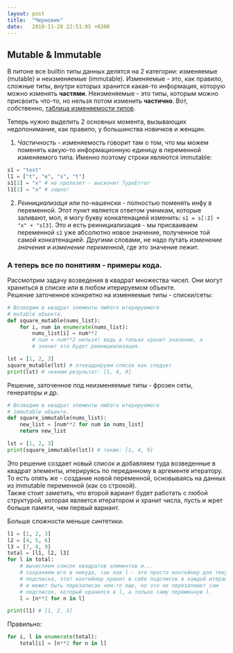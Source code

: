 ```yaml
---
layout: post
title:  "Черновик"
date:   2018-11-28 22:51:05 +0300
---
```

## Mutable & Immutable
В питоне все builtin типы данных делятся на 2 категории: изменяемые (mutable) и неизменяемые (immutable).
Изменяемые - это, как правило, сложные типы, внутри которых хранится какая-то информация, которую можно изменять **частями**.
Неизменяемые - это типы, которым можно присвоить что-то, но нельзя потом изменить **частично**.
Вот, собственно, [таблица изменяемости типов](https://i.imgur.com/flmB6df.png).  

Теперь нужно выделить 2 основных момента, вызывающих недопонимание, как правило, у большинства новичков и женщин.
1. *Частичность* - изменяемость говорит там о том, что мы можем поменять какую-то информационную единицу в переменной изменяемого типа.
Именно поэтому строки являются immutable:
```python
s1 = "test"
l1 = ["t", "e", "s", "t"]
s1[2] = "x" # не пролезет - выскочит TypeError
l1[2] = "x" # зашло!
```
2. *Реинициализаця* или по-нашенски - полностью поменять инфу в переменной.
Этот пункт является ответом умникам, которые заливают, мол, я могу букву конкатенацией изменить: `s1 = s[:2] + "x" + "s[3]`. Это и есть реинициализация - мы присваиваем переменной `s1` уже абсолютно новое значение, полученное той самой конкатенацией.
Другими словами, не надо путать *изменение значения* и *изменение переменной*, где это значение лежит.  

### А теперь все по понятиям - примеры кода.
Рассмотрим задачу возведения в квадрат множества чисел. Они могут храниться в списке или в любом итерируемом объекте.  
Решение заточенное конкретно на изменяемые типы - списки/сеты:
```python
# Возводим в квадрат элементы любого итерируемого
# mutable объекта.
def square_mutable(nums_list):
    for i, num in enumerate(nums_list):
        nums_list[i] = num**2
        # num = num**2 нельзя! ведь в только хранит значение, а
        # значит это будет реинициализация.

lst = [1, 2, 3]
square_mutable(lst) # отквадрируем список как следует
print(lst) # чекнем результат: [1, 4, 9]
```
Решение, заточенное под неизменяемые типы - фрозен сеты, генераторы и др.
```python
# Возводим в квадрат элементы любого итерируемого
# immutable объекта.
def square_immutable(nums_list):
    new_list = [num**2 for num in nums_list]
    return new_list

lst = [1, 2, 3]
print(square_immutable(lst)) # также: [1, 4, 9]
```
Это решение создает новый список и добавляем туда возведенные в квадрат элементы, итерируясь по переданному в аргементе итератору. То есть опять же - создание новой переменной, основываясь на данных из immutable переменной (как со строкой).  
Также стоит заметить, что второй вариант будет работать с любой структурой, которая является итератором и хранит числа, пусть и жрет больше памяти, чем первый вариант.  

Больше сложности меньше синтетики.  
```python
l1 = [1, 2, 3]
l2 = [4, 5, 6]
l3 = [7, 8, 9]
total = [l1, l2, l3]
for l in total:
    # вычисляем список квадратов элементов и...
    # сохраняем его в никуда, так как l - это просто контейнер для текущего
    # подсписка, этот контейнер хранит в себе подсписок в каждой итерации 
    # и может быть перезаписан чем-то еще, но это не перезапишет сам 
    # подсписок, который хранился в l, а только саму переменную l.
    l = [n**2 for n in l]

print(l1) # [1, 2, 3]
```
Правильно:
```python
for i, l in enumerate(total):
    total[i] = [n**2 for n in l]
```
